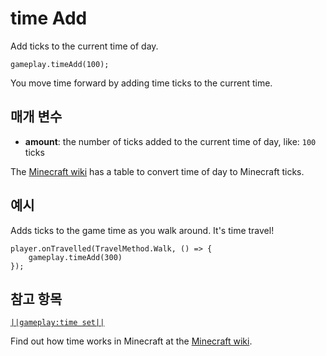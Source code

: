 # time Add

Add ticks to the current time of day.

```sig
gameplay.timeAdd(100);
```

You move time forward by adding time ticks to the current time.

## 매개 변수

* **amount**: the number of ticks added to the current time of day, like: `100` ticks

The [Minecraft wiki](http://minecraft.gamepedia.com/Day-night_cycle#24-hour_Minecraft_day) has a table to convert time of day to Minecraft ticks.

## 예시

Adds ticks to the game time as you walk around. It's time travel!

```blocks
player.onTravelled(TravelMethod.Walk, () => {
    gameplay.timeAdd(300)
});
```

## 참고 항목

[`||gameplay:time set||`](/reference/gameplay/time-set)

Find out how time works in Minecraft at the [Minecraft wiki](http://minecraft.gamepedia.com/Day-night_cycle).